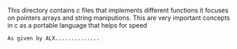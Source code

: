 This directory contains c files that implements different functions it focuses on pointers arrays and string 
maniputions.
This are very important concepts in c as a portable language that helps for speed
~~~
As given by ALX..............
~~~
